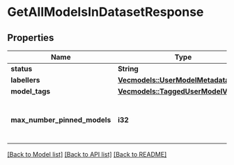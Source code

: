# GetAllModelsInDatasetResponse

## Properties

Name | Type | Description | Notes
------------ | ------------- | ------------- | -------------
**status** | **String** |  | 
**labellers** | [**Vec<models::UserModelMetadata>**](UserModelMetadata.md) |  | 
**model_tags** | [**Vec<models::TaggedUserModelVersion>**](TaggedUserModelVersion.md) |  | 
**max_number_pinned_models** | **i32** | The maximum number of pinned models | 

[[Back to Model list]](../README.md#documentation-for-models) [[Back to API list]](../README.md#documentation-for-api-endpoints) [[Back to README]](../README.md)


